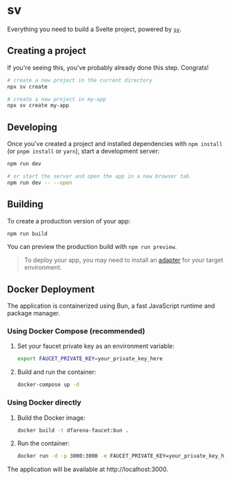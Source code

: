 # sv

Everything you need to build a Svelte project, powered by [`sv`](https://github.com/sveltejs/cli).

## Creating a project

If you're seeing this, you've probably already done this step. Congrats!

```bash
# create a new project in the current directory
npx sv create

# create a new project in my-app
npx sv create my-app
```

## Developing

Once you've created a project and installed dependencies with `npm install` (or `pnpm install` or `yarn`), start a development server:

```bash
npm run dev

# or start the server and open the app in a new browser tab
npm run dev -- --open
```

## Building

To create a production version of your app:

```bash
npm run build
```

You can preview the production build with `npm run preview`.

> To deploy your app, you may need to install an [adapter](https://svelte.dev/docs/kit/adapters) for your target environment.

## Docker Deployment

The application is containerized using Bun, a fast JavaScript runtime and package manager.

### Using Docker Compose (recommended)

1. Set your faucet private key as an environment variable:

   ```bash
   export FAUCET_PRIVATE_KEY=your_private_key_here
   ```

2. Build and run the container:
   ```bash
   docker-compose up -d
   ```

### Using Docker directly

1. Build the Docker image:

   ```bash
   docker build -t dfarena-faucet:bun .
   ```

2. Run the container:
   ```bash
   docker run -d -p 3000:3000 -e FAUCET_PRIVATE_KEY=your_private_key_here dfarena-faucet:bun
   ```

The application will be available at http://localhost:3000.

